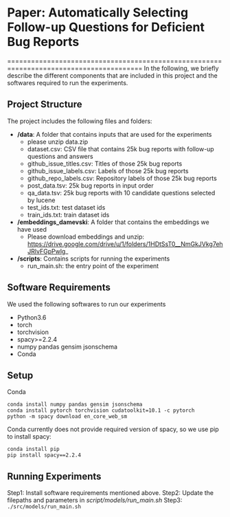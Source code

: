 # Paper: Automatically Selecting Follow-up Questions for Deficient Bug Reports
========================================================================================
In the following, we briefly describe the different components that are included in this project and the softwares required to run the experiments.


## Project Structure
The project includes the following files and folders:

  - __/data__: A folder that contains inputs that are used for the experiments
    - please unzip data.zip
	- dataset.csv: CSV file that contains 25k bug reports with follow-up questions and answers
	- github_issue_titles.csv: Titles of those 25k bug reports
	- github_issue_labels.csv: Labels of those 25k bug reports
	- github_repo_labels.csv: Repository labels of those 25k bug reports
	- post_data.tsv: 25k bug reports in input order
	- qa_data.tsv: 25k bug reports with 10 candidate questions selected by lucene
	- test_ids.txt: test dataset ids
	- train_ids.txt: train dataset ids
  - __/embeddings_damevski__: A folder that contains the embeddings we have used
    - Please download embeddings and unzip: https://drive.google.com/drive/u/1/folders/1HDtSsT0__NmGkJVkg7ehJRlvFGpPwlg_
  - __/scripts__: Contains scripts for running the experiments
    - run_main.sh: the entry point of the experiment



## Software Requirements
We used the following softwares to run our experiments
  * Python3.6
  * torch
  * torchvision
  * spacy>=2.2.4
  * numpy pandas gensim jsonschema
  * Conda

## Setup
Conda
```
conda install numpy pandas gensim jsonschema
conda install pytorch torchvision cudatoolkit=10.1 -c pytorch
python -m spacy download en_core_web_sm
```

Conda currently does not provide required version of spacy, so we use pip to install spacy:

```
conda install pip
pip install spacy==2.2.4
```

## Running Experiments
Step1: Install software requirements mentioned above.
Step2: Update the filepaths and parameters in *script/models/run_main.sh*
Step3: `./src/models/run_main.sh`